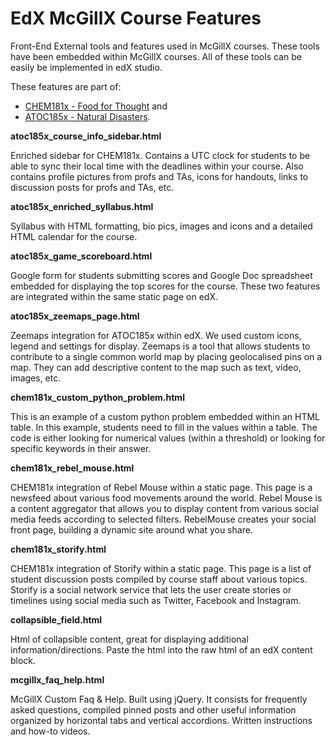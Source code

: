 EdX McGillX Course Features
===============

Front-End External tools and features used in McGillX courses. These tools have been embedded within McGillX courses. All of these tools can be easily be implemented in edX studio.

These features are part of:

<ul><li><a href="https://www.edx.org/course/mcgillx/mcgillx-chem181x-food-thought-2806" target="_blank">CHEM181x - Food for Thought</a> and</li>
<li><a href="https://www.edx.org/course/mcgillx/mcgillx-atoc185x-natural-disasters-3881" target="_blank">ATOC185x - Natural Disasters</a>.</li>
</ul>



<strong>atoc185x_course_info_sidebar.html</strong>	

Enriched sidebar for CHEM181x. Contains a UTC clock for students to be able to sync their local time with the deadlines within your course. Also contains profile pictures from profs and TAs, icons for handouts, links to discussion posts for profs and TAs, etc.

<strong>atoc185x_enriched_syllabus.html</strong>

Syllabus with HTML formatting, bio pics, images and icons and a detailed HTML calendar for the course.

<strong>atoc185x_game_scoreboard.html</strong>

Google form for students submitting scores and Google Doc spreadsheet embedded for displaying the top scores for the course. These two features are integrated within the same static page on edX.

<strong>atoc185x_zeemaps_page.html</strong>

Zeemaps integration for ATOC185x within edX. We used custom icons, legend and settings for display. Zeemaps is a tool that allows students to contribute to a single common world map by placing geolocalised pins on a map. They can add descriptive content to the map such as text, video, images, etc.

<strong>chem181x_custom_python_problem.html</strong>

This is an example of a custom python problem embedded within an HTML table. In this example, students need to fill in the values within a table. The code is either looking for numerical values (within a threshold) or looking for specific keywords in their answer.

<strong>chem181x_rebel_mouse.html</strong>

CHEM181x integration of Rebel Mouse within a static page. This page is a newsfeed about various food movements around the world. Rebel Mouse is a content aggregator that allows you to display content from various social media feeds according to selected filters. RebelMouse creates your social front page, building a dynamic site around what you share.

<strong>chem181x_storify.html</strong>

CHEM181x integration of Storify within a static page. This page is a list of student discussion posts compiled by course staff about various topics. Storify is a social network service that lets the user create stories or timelines using social media such as Twitter, Facebook and Instagram.

<strong>collapsible_field.html</strong>

Html of collapsible content, great for displaying additional information/directions. Paste the html into the raw html of an edX content block.

<strong>mcgillx_faq_help.html</strong>

McGillX Custom Faq & Help. Built using jQuery. It consists for frequently asked questions, compiled pinned posts and other useful information organized by horizontal tabs and vertical accordions. Written instructions and how-to videos.
